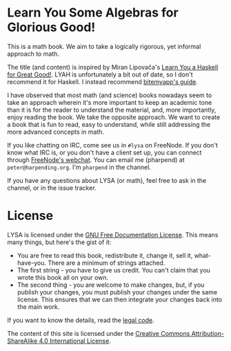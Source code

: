 # Learn You Some Algebras for Glorious Good!

This is a math book. We aim to take a logically rigorous, yet informal approach
to math.

The title (and content) is inspired by Miran Lipovača's
[Learn You a Haskell for Great Good!][lyah]. LYAH is unfortunately a bit out of
date, so I don't recommend it for Haskell. I instead recommend
[bitemyapp's guide][bmag].

[lyah]: http://learnyouahaskell.com/
[bmag]: https://github.com/bitemyapp/learnhaskell
[webchat]: https://webchat.freenode.net/?channels=%23lysa

I have observed that most math (and science) books nowadays seem to take an
approach wherein it's more important to keep an academic tone than it is for the
reader to understand the material, and, more importantly, enjoy reading the
book. We take the opposite approach. We want to create a book that is fun to
read, easy to understand, while still addressing the more advanced concepts in
math.

If you like chatting on IRC, come see us in `#lysa` on FreeNode. If you don't
know what IRC is, or you don't have a client set up, you can connect through
[FreeNode's webchat][webchat]. You can email me (pharpend) at
`peter@harpending.org`. I'm `pharpend` in the channel.

If you have any questions about LYSA (or math), feel free to ask in the channel,
or in the issue tracker.

# License

LYSA is licensed under the [GNU Free Documentation License][ccsa]. This means
many things, but here's the gist of it:

* You are free to read this book, redistribute it, change it, sell it,
what-have-you. There are a minimum of strings attached.
* The first string - you have to give us credit. You can't claim that you wrote
this book all on your own.
* The second thing - you are welcome to make changes, but, if you publish your
  changes, you must publish your changes under the same license. This ensures
  that we can then integrate your changes back into the main work.

If you want to know the details, read the [legal code][ccsa].

[ccsa]: http://www.gnu.org/licenses/fdl.html

The content of this site is licensed under the
[Creative Commons Attribution-ShareAlike 4.0 International License](http://creativecommons.org/licenses/by-sa/4.0/legalcode).
